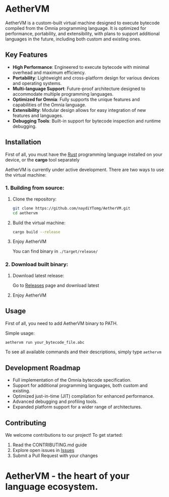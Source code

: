 # AetherVM

AetherVM is a custom-built virtual machine designed to execute bytecode compiled from the Omnia programming language. It is optimized for performance, portability, and extensibility, with plans to support additional languages in the future, including both custom and existing ones.

## Key Features

- **High Performance**: Engineered to execute bytecode with minimal overhead and maximum efficiency.
- **Portability**: Lightweight and cross-platform design for various devices and operating systems.
- **Multi-language Support**: Future-proof architecture designed to accommodate multiple programming languages.
- **Optimized for Omnia**: Fully supports the unique features and capabilities of the Omnia language.
- **Extensibility**: Modular design allows for easy integration of new features and languages.
- **Debugging Tools**: Built-in support for bytecode inspection and runtime debugging.

## Installation
First of all, you must have the [Rust](https://www.rust-lang.org/) programming language installed on your device, or the **cargo** tool separately

AetherVM is currently under active development. There are two ways to use the virtual machine:

### 1. Building from source:
1. Clone the repository:
    ```bash
    git clone https://github.com/naydiYTomg/AetherVM.git
    cd aethervm
    ```
2. Build the virtual machine:
    ```bash
    cargo build --release
    ```
3. Enjoy AetherVM

    You can find binary in `./target/release/`
### 2. Download built binary:
1. Download latest release:

   Go to [Releases](https://github.com/naydiYTomg/AetherVM/releases) page and download latest
2. Enjoy AetherVM

## Usage
First of all, you need to add AetherVM binary to PATH.

Simple usage:
```bash
aethervm run your_bytecode_file.abc
```
To see all available commands and their descriptions, simply type `aethervm`

## Development Roadmap
- Full implementation of the Omnia bytecode specification.
- Support for additional programming languages, both custom and existing.
- Optimized just-in-time (JIT) compilation for enhanced performance.
- Advanced debugging and profiling tools.
- Expanded platform support for a wider range of architectures.
## Contributing
We welcome contributions to our project! To get started:
1. Read the CONTRIBUTING.md guide
2. Explore open issues in [Issues](https://github.com/naydiYTomg/AetherVM/issues)
3. Submit a Pull Request with your changes

# AetherVM - the heart of your language ecosystem.